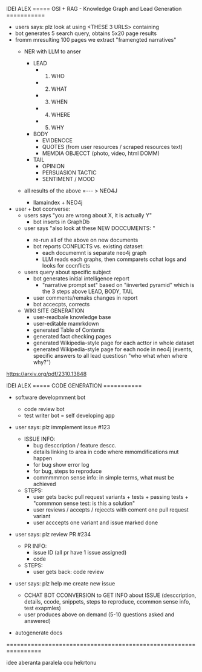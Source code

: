 
IDEI ALEX ===== OSI + RAG - Knowledge Graph and Lead Generation ===========

- users says: plz look at <THIS EVENT>  using <THESE 3 URLS>   containing <SOME FILTERS or KEYWORDS>
- bot generates 5 search query, obtains 5x20 page results
- fromm mresulting 100 pages we extract "framengted narratives"
    - NER with LLM to anser 
        - LEAD
            - 1. WHO
            - 2. WHAT
            - 3. WHEN
            - 4. WHERE
            - 5. WHY
        - BODY
            - EVIDENCCE
            - QUOTES (from user resources / scraped resources text)
            - MEMDIA OBJECCT (photo, video, html DOMM)
        - TAIL
            - OPINION
            - PERSUASION TACTIC
            - SENTIMENT / MOOD
        
    - all results of the above 
        =--- > NEO4J
        - llamaindex + NEO4j 
- user + bot cconverse:
    - users says "you are wrong about X, it is actually Y"
        - bot inserts in GraphDb
    - user says "also look at these NEW DOCCUMENTS: <url>"
        - re-run all of the above on new documents
        - bot reports CONFLICTS vs. existing dataset:
            - each documemnt is separate neo4j graph
            - LLM reads each graphs, then commparets cchat logs and looks for cocnflicts
    - users query about specific subject
        - bot generates initial intelligence report
            - "narrative prompt set" based on "iinverted pyramid" which is the 3 steps above LEAD, BODY, TAIL
        - user comments/remaks changes in report
        - bot accecpts, corrects 
    - WIKI SITE GENERATION
        - user-readbale knowledge base
        - user-editable mamrkdown
        - generated Table of Contents
        - generated fact checking pages
        - generated Wikipedia-style page for each acttor in whole dataset
        - generated Wikipedia-style page for each node in neo4j (events, specific answers to all lead questiosn "who what when where why?")



https://arxiv.org/pdf/2310.13848


IDEI ALEX ===== CODE GENERATION ===========


- software developmment bot 
   + code review bot 
   + test writer bot 
   = self developing app


- user says: plz immplement issue #123
    - ISSUE INFO:
        - bug desccription / feature descc.
        - details linking to area in code where mmomdifications mut happen
        - for bug show error log
        - for bug, steps to reproduce
        - commmmmon sense info: in simple terms, what must be achieved
    - STEPS:
        - user gets backc pull request variants + tests + passing tests + "commmon sense test: is this a solution"
        - user reviews / accepts / rejeccts with coment one pull request variant
        - user acccepts one variant and issue marked done

- user says: plz review PR #234
    - PR INFO:
        - issue ID (all pr have 1 issue assigned)
        - code
    - STEPS:
        - user gets back: code review
    
- user says: plz help me create new issue
    - CCHAT BOT CCONVERSION to GET INFO about ISSUE (desccription, details, ccode, snippets, steps to reproduce, ccommon sense info, test exapmles)
    - user produces above on demand (5-10 questions asked and answered)
- autogenerate docs



================================================================

idee aberanta paralela ccu hekrtonu

